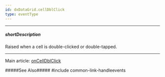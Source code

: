```yaml
---
id: dxDataGrid.cellDblClick
type: eventType
---
```

---
##### shortDescription
Raised when a cell is double-clicked or double-tapped.

---
Main article: [onCellDblClick](/api-reference/10%20UI%20Components/dxDataGrid/1%20Configuration/onCellDblClick.md '/Documentation/ApiReference/UI_Components/dxDataGrid/Configuration/#onCellDblClick')

#####See Also#####
#include common-link-handleevents